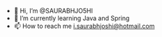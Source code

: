 - 👋 Hi, I’m @SAURABHJO5HI
- 🌱 I’m currently learning Java and Spring
- 📫 How to reach me i.saurabhjoshi@hotmail.com

<!---
SAURABHJO5HI/SAURABHJO5HI is a ✨ special ✨ repository because its `README.md` (this file) appears on your GitHub profile.
You can click the Preview link to take a look at your changes.
--->
